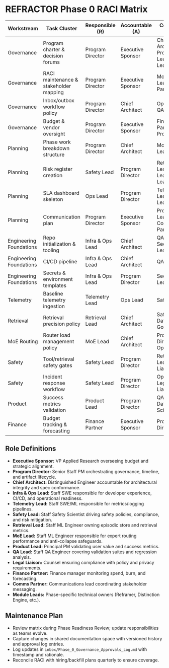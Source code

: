 # REFRACTOR Phase 0 RACI Matrix

| Workstream | Task Cluster | Responsible (R) | Accountable (A) | Consulted (C) | Informed (I) |
|------------|--------------|-----------------|-----------------|---------------|--------------|
| Governance | Program charter & decision forums | Program Director | Executive Sponsor | Chief Architect, Product Lead, Safety Lead | Steering Committee |
| Governance | RACI maintenance & stakeholder mapping | Program Director | Executive Sponsor | Module Leads, HR Partner | All contributors |
| Governance | Inbox/outbox workflow policy | Program Director | Chief Architect | Ops Lead, QA Lead | All teams |
| Governance | Budget & vendor oversight | Program Director | Executive Sponsor | Finance Partner, Procurement | Steering Committee |
| Planning | Phase work breakdown structure | Program Director | Chief Architect | Module Leads | Steering Committee |
| Planning | Risk register creation | Safety Lead | Program Director | Retrieval Lead, MoE Lead, Ops Lead | All phase leads |
| Planning | SLA dashboard skeleton | Ops Lead | Program Director | Telemetry Lead, QA Lead | Steering Committee |
| Planning | Communication plan | Program Director | Executive Sponsor | Product Lead, Comms Partner | All stakeholders |
| Engineering Foundations | Repo initialization & tooling | Infra & Ops Lead | Chief Architect | QA Lead, Security Lead | Engineering org |
| Engineering Foundations | CI/CD pipeline | Infra & Ops Lead | Chief Architect | QA Lead | All developers |
| Engineering Foundations | Secrets & environment templates | Infra & Ops Lead | Program Director | Security Lead | Engineering org |
| Telemetry | Baseline telemetry ingestion | Telemetry Lead | Ops Lead | Safety Lead | Steering Committee |
| Retrieval | Retrieval precision policy | Retrieval Lead | Chief Architect | Safety Lead, Data Governance | Steering Committee |
| MoE Routing | Router load management policy | MoE Lead | Chief Architect | Program Director, Ops Lead | Steering Committee |
| Safety | Tool/retrieval safety gates | Safety Lead | Program Director | Retrieval Lead, Legal Liaison | All stakeholders |
| Safety | Incident response workflow | Safety Lead | Program Director | Ops Lead, Legal Liaison | Entire org |
| Product | Success metrics validation | Product Lead | Program Director | QA Lead, Data Science | Steering Committee |
| Finance | Budget tracking & forecasting | Finance Partner | Executive Sponsor | Program Director | Steering Committee |

## Role Definitions
- **Executive Sponsor:** VP Applied Research overseeing budget and strategic alignment.
- **Program Director:** Senior Staff PM orchestrating governance, timeline, and artifact lifecycle.
- **Chief Architect:** Distinguished Engineer accountable for architectural integrity and spec conformance.
- **Infra & Ops Lead:** Staff SWE responsible for developer experience, CI/CD, and operational readiness.
- **Telemetry Lead:** Staff SWE/ML responsible for metrics/logging pipelines.
- **Safety Lead:** Staff Safety Scientist driving safety policies, compliance, and risk mitigation.
- **Retrieval Lead:** Staff ML Engineer owning episodic store and retrieval metrics.
- **MoE Lead:** Staff ML Engineer responsible for expert routing performance and anti-collapse safeguards.
- **Product Lead:** Principal PM validating user value and success metrics.
- **QA Lead:** Staff QA Engineer covering validation suites and regression analysis.
- **Legal Liaison:** Counsel ensuring compliance with policy and privacy requirements.
- **Finance Partner:** Finance manager monitoring spend, burn, and forecasting.
- **Comms Partner:** Communications lead coordinating stakeholder messaging.
- **Module Leads:** Phase-specific technical owners (Reframer, Distinction Engine, etc.).

## Maintenance Plan
- Review matrix during Phase Readiness Review; update responsibilities as teams evolve.
- Capture changes in shared documentation space with versioned history and approval log entries.
- Log updates in `inbox/Phase_0_Governance_Approvals_Log.md` with timestamp and rationale.
- Reconcile RACI with hiring/backfill plans quarterly to ensure coverage.
